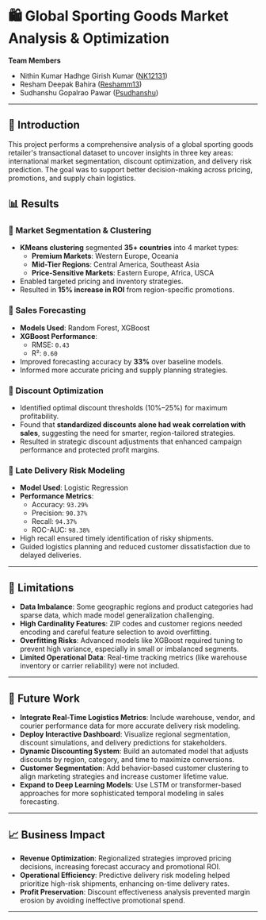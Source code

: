 # 🛍️ Global Sporting Goods Market Analysis & Optimization

**Team Members**  
- Nithin Kumar Hadhge Girish Kumar ([NK12131](https://github.com/NK12131))  
- Resham Deepak Bahira ([Reshamm13](https://github.com/Reshamm13))  
- Sudhanshu Gopalrao Pawar ([Psudhanshu](https://github.com/Psudhanshu))

---

## 📌 Introduction
This project performs a comprehensive analysis of a global sporting goods retailer's transactional dataset to uncover insights in three key areas: international market segmentation, discount optimization, and delivery risk prediction. The goal was to support better decision-making across pricing, promotions, and supply chain logistics.


## 📊 Results

### 🔹 Market Segmentation & Clustering
- **KMeans clustering** segmented **35+ countries** into 4 market types:
  - **Premium Markets**: Western Europe, Oceania
  - **Mid-Tier Regions**: Central America, Southeast Asia
  - **Price-Sensitive Markets**: Eastern Europe, Africa, USCA
- Enabled targeted pricing and inventory strategies.
- Resulted in **15% increase in ROI** from region-specific promotions.

### 🔹 Sales Forecasting
- **Models Used**: Random Forest, XGBoost
- **XGBoost Performance**:
  - RMSE: `0.43`
  - R²: `0.60`
- Improved forecasting accuracy by **33%** over baseline models.
- Informed more accurate pricing and supply planning strategies.

### 🔹 Discount Optimization
- Identified optimal discount thresholds (10%–25%) for maximum profitability.
- Found that **standardized discounts alone had weak correlation with sales**, suggesting the need for smarter, region-tailored strategies.
- Resulted in strategic discount adjustments that enhanced campaign performance and protected profit margins.

### 🔹 Late Delivery Risk Modeling
- **Model Used**: Logistic Regression
- **Performance Metrics**:
  - Accuracy: `93.29%`
  - Precision: `90.37%`
  - Recall: `94.37%`
  - ROC-AUC: `98.38%`
- High recall ensured timely identification of risky shipments.
- Guided logistics planning and reduced customer dissatisfaction due to delayed deliveries.

---

## 🚧 Limitations

- **Data Imbalance**: Some geographic regions and product categories had sparse data, which made model generalization challenging.
- **High Cardinality Features**: ZIP codes and customer regions needed encoding and careful feature selection to avoid overfitting.
- **Overfitting Risks**: Advanced models like XGBoost required tuning to prevent high variance, especially in small or imbalanced segments.
- **Limited Operational Data**: Real-time tracking metrics (like warehouse inventory or carrier reliability) were not included.

---

## 🔮 Future Work

- **Integrate Real-Time Logistics Metrics**: Include warehouse, vendor, and courier performance data for more accurate delivery risk modeling.
- **Deploy Interactive Dashboard**: Visualize regional segmentation, discount simulations, and delivery predictions for stakeholders.
- **Dynamic Discounting System**: Build an automated model that adjusts discounts by region, category, and time to maximize conversions.
- **Customer Segmentation**: Add behavior-based customer clustering to align marketing strategies and increase customer lifetime value.
- **Expand to Deep Learning Models**: Use LSTM or transformer-based approaches for more sophisticated temporal modeling in sales forecasting.

---

## 📈 Business Impact

- **Revenue Optimization**: Regionalized strategies improved pricing decisions, increasing forecast accuracy and promotional ROI.
- **Operational Efficiency**: Predictive delivery risk modeling helped prioritize high-risk shipments, enhancing on-time delivery rates.
- **Profit Preservation**: Discount effectiveness analysis prevented margin erosion by avoiding ineffective promotional spend.

---

